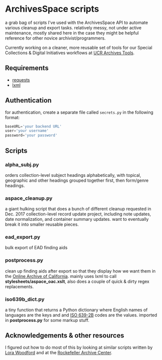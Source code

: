 # ArchivesSpace scripts

a grab bag of scripts I've used with the ArchivesSpace API to automate various cleanup and export tasks. relatively messy, not under active maintenance, mostly shared here in the case they might be helpful reference for other novice archivist/programmers.

Currently working on a cleaner, more reusable set of tools for our Special Collections & Digital Initiatives workflows at [UCR Archives Tools](https://github.com/ngeraci/ucr_archivestools).

## Requirements
* [requests](http://docs.python-requests.org/en/master/)
* [lxml](http://lxml.de/)

## Authentication
for authentication, create a separate file called `secrets.py` in the following format:
```secrets.py
baseURL='your backend URL'
user='your username'
password='your password'
```

## Scripts
### alpha_subj.py
orders collection-level subject headings alphabetically, with topical, geographic and other headings grouped together first, then form/genre headings.

### aspace_cleanup.py
a giant hulking script that does a bunch of different cleanup requested in Dec. 2017 collection-level record update project, including note updates, date normalization, and container summary updates. want to eventually break it into smaller reusable pieces.

### ead_export.py
bulk export of EAD finding aids

### postprocess.py
clean up finding aids after export so that they display how we want them in the [Online Archive of California](http://www.oac.cdlib.org/). mainly uses lxml to call __stylesheets/aspace_oac.xslt__, also does a couple of quick & dirty regex replacements.

### iso639b_dict.py
a tiny function that returns a Python dictionary where English names of languages are the keys and and [ISO 639-2B](https://www.loc.gov/standards/iso639-2/php/code_list.php) codes are the values. imported in __postprocess.py__ for some markup stuff. 

## Acknowledgements & other resources
I figured out how to do most of this by looking at similar scripts written by [Lora Woodford](https://github.com/lorawoodford/python_scripts) and at the [Rockefeller Archive Center](https://github.com/RockefellerArchiveCenter/scripts/tree/master/archivesspace).
